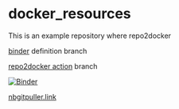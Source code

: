# docker_resources

This is an example repository where 
repo2docker 

[binder](https://github.com/akielbowicz/docker_resources/tree/binder_using_ghcr_image) definition branch

[repo2docker action](https://github.com/akielbowicz/docker_resources/tree/test_actions_pkgs) branch

[![Binder](https://mybinder.org/badge_logo.svg)](https://mybinder.org/v2/gh/akielbowicz/docker_resources/binder_using_ghcr_image?urlpath=lab)

[nbgitpuller.link](https://nbgitpuller.link)


